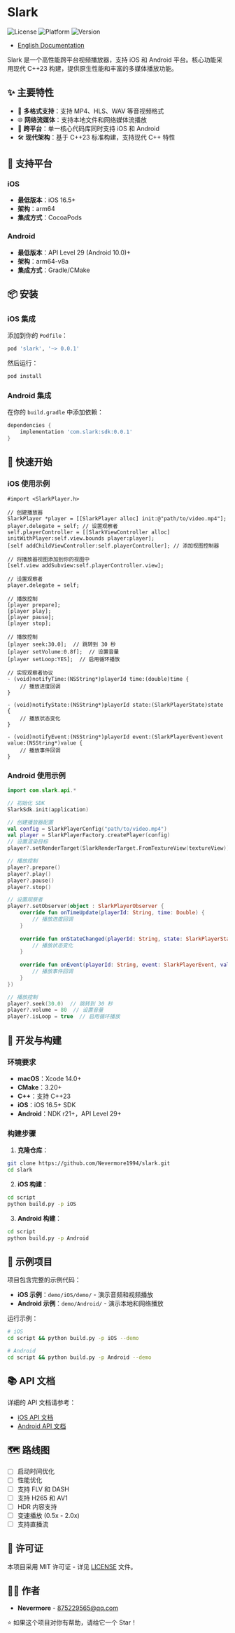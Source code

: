 # Slark

![License](https://img.shields.io/badge/license-MIT-blue.svg)
![Platform](https://img.shields.io/badge/platform-iOS%20%7C%20Android-lightgrey.svg)
![Version](https://img.shields.io/badge/version-0.0.1-green.svg)

- [English Documentation](README.md)

Slark 是一个高性能跨平台视频播放器，支持 iOS 和 Android 平台。核心功能采用现代 C++23 构建，提供原生性能和丰富的多媒体播放功能。

## ✨ 主要特性

- 🎵 **多格式支持**：支持 MP4、HLS、WAV 等音视频格式
- 🌐 **网络流媒体**：支持本地文件和网络媒体流播放
- 📱 **跨平台**：单一核心代码库同时支持 iOS 和 Android
- 🛠️ **现代架构**：基于 C++23 标准构建，支持现代 C++ 特性

## 🔧 支持平台

### iOS
- **最低版本**：iOS 16.5+
- **架构**：arm64
- **集成方式**：CocoaPods

### Android  
- **最低版本**：API Level 29 (Android 10.0)+
- **架构**：arm64-v8a
- **集成方式**：Gradle/CMake

## 📦 安装

### iOS 集成

添加到你的 `Podfile`：

```ruby
pod 'slark', '~> 0.0.1'
```

然后运行：
```bash
pod install
```

### Android 集成

在你的 `build.gradle` 中添加依赖：

```gradle
dependencies {
    implementation 'com.slark:sdk:0.0.1'
}
```

## 🚀 快速开始

### iOS 使用示例

```objc
#import <SlarkPlayer.h>

// 创建播放器
SlarkPlayer *player = [[SlarkPlayer alloc] init:@"path/to/video.mp4"];
player.delegate = self; // 设置观察者
self.playerController = [[SlarkViewController alloc] initWithPlayer:self.view.bounds player:player];
[self addChildViewController:self.playerController]; // 添加视图控制器

// 将播放器视图添加到你的视图中
[self.view addSubview:self.playerController.view];

// 设置观察者
player.delegate = self;

// 播放控制
[player prepare];
[player play];
[player pause];
[player stop];

// 播放控制
[player seek:30.0];  // 跳转到 30 秒
[player setVolume:0.8f];  // 设置音量
[player setLoop:YES];  // 启用循环播放

// 实现观察者协议
- (void)notifyTime:(NSString*)playerId time:(double)time {
    // 播放进度回调
}

- (void)notifyState:(NSString*)playerId state:(SlarkPlayerState)state {
    // 播放状态变化
}

- (void)notifyEvent:(NSString*)playerId event:(SlarkPlayerEvent)event value:(NSString*)value {
    // 播放事件回调
}
```

### Android 使用示例

```kotlin
import com.slark.api.*

// 初始化 SDK
SlarkSdk.init(application)

// 创建播放器配置
val config = SlarkPlayerConfig("path/to/video.mp4")
val player = SlarkPlayerFactory.createPlayer(config)
// 设置渲染目标
player?.setRenderTarget(SlarkRenderTarget.FromTextureView(textureView))

// 播放控制
player?.prepare()
player?.play()
player?.pause()
player?.stop()

// 设置观察者
player?.setObserver(object : SlarkPlayerObserver {
    override fun onTimeUpdate(playerId: String, time: Double) {
        // 播放进度回调
    }
    
    override fun onStateChanged(playerId: String, state: SlarkPlayerState) {
        // 播放状态变化
    }
    
    override fun onEvent(playerId: String, event: SlarkPlayerEvent, value: String) {
        // 播放事件回调
    }
})

// 播放控制
player?.seek(30.0)  // 跳转到 30 秒
player?.volume = 80  // 设置音量
player?.isLoop = true  // 启用循环播放
```

## 🔧 开发与构建

### 环境要求

- **macOS**：Xcode 14.0+
- **CMake**：3.20+
- **C++**：支持 C++23
- **iOS**：iOS 16.5+ SDK
- **Android**：NDK r21+，API Level 29+

### 构建步骤

1. **克隆仓库**：
```bash
git clone https://github.com/Nevermore1994/slark.git
cd slark
```

2. **iOS 构建**：
```bash
cd script
python build.py -p iOS
```

3. **Android 构建**：
```bash
cd script
python build.py -p Android
```

## 📖 示例项目

项目包含完整的示例代码：

- **iOS 示例**：`demo/iOS/demo/` - 演示音频和视频播放
- **Android 示例**：`demo/Android/` - 演示本地和网络播放

运行示例：

```bash
# iOS
cd script && python build.py -p iOS --demo

# Android  
cd script && python build.py -p Android --demo
```

## 📚 API 文档

详细的 API 文档请参考：
- [iOS API 文档](docs/ios-api.md)
- [Android API 文档](docs/android-api.md)

## 🗺️ 路线图

- [ ] 启动时间优化
- [ ] 性能优化
- [ ] 支持 FLV 和 DASH
- [ ] 支持 H265 和 AV1
- [ ] HDR 内容支持
- [ ] 变速播放 (0.5x - 2.0x)
- [ ] 支持直播流

## 📄 许可证

本项目采用 MIT 许可证 - 详见 [LICENSE](LICENSE) 文件。

## 👨‍💻 作者

- **Nevermore** - [875229565@qq.com](mailto:875229565@qq.com)

⭐ 如果这个项目对你有帮助，请给它一个 Star！ 